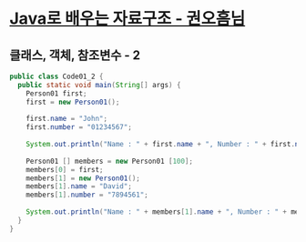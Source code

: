 # [Java로 배우는 자료구조 - 권오흠님](https://www.inflearn.com/course/java-%EC%9E%90%EB%A3%8C%EA%B5%AC%EC%A1%B0/dashboard)

## 클래스, 객체, 참조변수 - 2

```java
public class Code01_2 {
  public static void main(String[] args) {
    Person01 first;
    first = new Person01();
    
    first.name = "John";
    first.number = "01234567";
    
    System.out.println("Name : " + first.name + ", Number : " + first.number);
    
    Person01 [] members = new Person01 [100];
    members[0] = first;
    members[1] = new Person01();
    members[1].name = "David";
    members[1].number = "7894561";
    
    System.out.println("Name : " + members[1].name + ", Number : " + members[1].number);
  }
}
```
